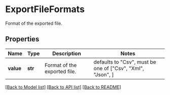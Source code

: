 # ExportFileFormats

Format of the exported file.

## Properties
Name | Type | Description | Notes
------------ | ------------- | ------------- | -------------
**value** | **str** | Format of the exported file. | defaults to "Csv",  must be one of ["Csv", "Xml", "Json", ]

[[Back to Model list]](../README.md#documentation-for-models) [[Back to API list]](../README.md#documentation-for-api-endpoints) [[Back to README]](../README.md)


